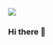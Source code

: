 <img src="https://capsule-render.vercel.app/api?type=waving&color=gradient&height=250&section=header&text=Welcome!-nl-&fontSize=60&fontAlign=75&text=I'm%20Seokyung&fontSize=60&fontAlign=75" />

### Hi there 👋

<!--
**Seokyung/Seokyung** is a ✨ _special_ ✨ repository because its `README.md` (this file) appears on your GitHub profile.

Here are some ideas to get you started:

- 🔭 I’m currently working on ...
- 🌱 I’m currently learning ...
- 👯 I’m looking to collaborate on ...
- 🤔 I’m looking for help with ...
- 💬 Ask me about ...
- 📫 How to reach me: ...
- 😄 Pronouns: ...
- ⚡ Fun fact: ...
-->
